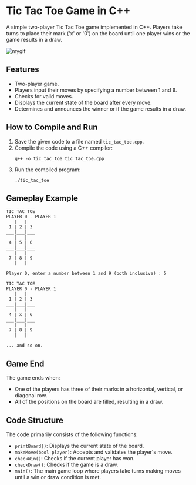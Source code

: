 # Tic Tac Toe Game in C++

A simple two-player Tic Tac Toe game implemented in C++. Players take turns to place their mark ('x' or '0') on the board until one player wins or the game results in a draw.

![mygif](https://s6.gifyu.com/images/S8sJ5.gif)

## Features

- Two-player game.
- Players input their moves by specifying a number between 1 and 9.
- Checks for valid moves.
- Displays the current state of the board after every move.
- Determines and announces the winner or if the game results in a draw.

## How to Compile and Run

1. Save the given code to a file named `tic_tac_toe.cpp`.
2. Compile the code using a C++ compiler:
   ```
   g++ -o tic_tac_toe tic_tac_toe.cpp
   ```
3. Run the compiled program:
   ```
   ./tic_tac_toe
   ```

## Gameplay Example

```
TIC TAC TOE
PLAYER 0 - PLAYER 1
   |   |   
 1 | 2 | 3 
___|___|___
   |   |   
 4 | 5 | 6 
___|___|___
   |   |   
 7 | 8 | 9 
   |   |   

Player 0, enter a number between 1 and 9 (both inclusive) : 5

TIC TAC TOE
PLAYER 0 - PLAYER 1
   |   |   
 1 | 2 | 3 
___|___|___
   |   |   
 4 | x | 6 
___|___|___
   |   |   
 7 | 8 | 9 
   |   |   

... and so on.
```

## Game End

The game ends when:
- One of the players has three of their marks in a horizontal, vertical, or diagonal row.
- All of the positions on the board are filled, resulting in a draw.

## Code Structure

The code primarily consists of the following functions:
- `printBoard()`: Displays the current state of the board.
- `makeMove(bool player)`: Accepts and validates the player's move.
- `checkWin()`: Checks if the current player has won.
- `checkDraw()`: Checks if the game is a draw.
- `main()`: The main game loop where players take turns making moves until a win or draw condition is met.
